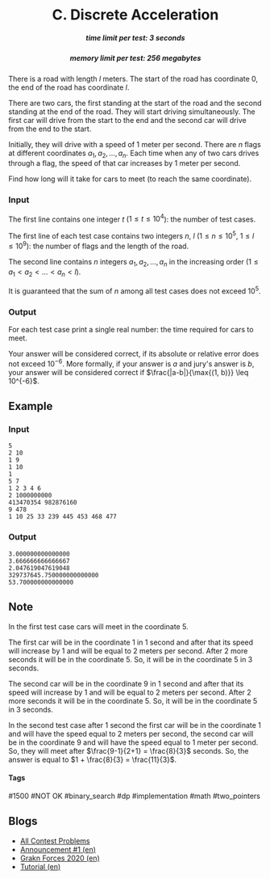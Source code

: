 <h1 style='text-align: center;'> C. Discrete Acceleration</h1>

<h5 style='text-align: center;'>time limit per test: 3 seconds</h5>
<h5 style='text-align: center;'>memory limit per test: 256 megabytes</h5>

There is a road with length $l$ meters. The start of the road has coordinate $0$, the end of the road has coordinate $l$.

There are two cars, the first standing at the start of the road and the second standing at the end of the road. They will start driving simultaneously. The first car will drive from the start to the end and the second car will drive from the end to the start.

Initially, they will drive with a speed of $1$ meter per second. There are $n$ flags at different coordinates $a_1, a_2, \ldots, a_n$. Each time when any of two cars drives through a flag, the speed of that car increases by $1$ meter per second.

Find how long will it take for cars to meet (to reach the same coordinate). 

### Input

The first line contains one integer $t$ ($1 \leq t \leq 10^4$): the number of test cases.

The first line of each test case contains two integers $n$, $l$ ($1 \leq n \leq 10^5$, $1 \leq l \leq 10^9$): the number of flags and the length of the road.

The second line contains $n$ integers $a_1, a_2, \ldots, a_n$ in the increasing order ($1 \leq a_1 < a_2 < \ldots < a_n < l$).

It is guaranteed that the sum of $n$ among all test cases does not exceed $10^5$.

### Output

For each test case print a single real number: the time required for cars to meet.

Your answer will be considered correct, if its absolute or relative error does not exceed $10^{-6}$. More formally, if your answer is $a$ and jury's answer is $b$, your answer will be considered correct if $\frac{|a-b|}{\max{(1, b)}} \leq 10^{-6}$.

## Example

### Input


```text
5
2 10
1 9
1 10
1
5 7
1 2 3 4 6
2 1000000000
413470354 982876160
9 478
1 10 25 33 239 445 453 468 477
```
### Output


```text
3.000000000000000
3.666666666666667
2.047619047619048
329737645.750000000000000
53.700000000000000
```
## Note

In the first test case cars will meet in the coordinate $5$.

The first car will be in the coordinate $1$ in $1$ second and after that its speed will increase by $1$ and will be equal to $2$ meters per second. After $2$ more seconds it will be in the coordinate $5$. So, it will be in the coordinate $5$ in $3$ seconds.

The second car will be in the coordinate $9$ in $1$ second and after that its speed will increase by $1$ and will be equal to $2$ meters per second. After $2$ more seconds it will be in the coordinate $5$. So, it will be in the coordinate $5$ in $3$ seconds.

In the second test case after $1$ second the first car will be in the coordinate $1$ and will have the speed equal to $2$ meters per second, the second car will be in the coordinate $9$ and will have the speed equal to $1$ meter per second. So, they will meet after $\frac{9-1}{2+1} = \frac{8}{3}$ seconds. So, the answer is equal to $1 + \frac{8}{3} = \frac{11}{3}$.



#### Tags 

#1500 #NOT OK #binary_search #dp #implementation #math #two_pointers 

## Blogs
- [All Contest Problems](../Grakn_Forces_2020.md)
- [Announcement #1 (en)](../blogs/Announcement_1_(en).md)
- [Grakn Forces 2020 (en)](../blogs/Grakn_Forces_2020_(en).md)
- [Tutorial (en)](../blogs/Tutorial_(en).md)
